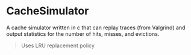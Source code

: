 # CacheSimulator
A cache simulator written in c that can replay traces (from Valgrind) and output statistics for the number of hits, misses, and evictions.
> Uses LRU replacement policy
